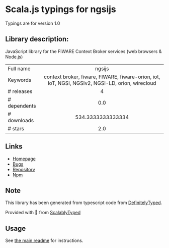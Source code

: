 
# Scala.js typings for ngsijs

Typings are for version 1.0

## Library description:
JavaScript library for the FIWARE Context Broker services (web browsers & Node.js)

|                    |                 |
| ------------------ | :-------------: |
| Full name          | ngsijs |
| Keywords           | context broker, fiware, FIWARE, fiware-orion, iot, IoT, NGSI, NGSIv2, NGSI-LD, orion, wirecloud |
| # releases         | 4 |
| # dependents       | 0.0 |
| # downloads        | 534.3333333333334 |
| # stars            | 2.0 |

## Links
- [Homepage](https://github.com/Ficodes/ngsijs)
- [Bugs](https://github.com/Ficodes/ngsijs/issues)
- [Repository](https://github.com/Ficodes/ngsijs)
- [Npm](https://www.npmjs.com/package/ngsijs)
    


## Note
This library has been generated from typescript code from [DefinitelyTyped](https://definitelytyped.org).

Provided with :purple_heart: from [ScalablyTyped](https://github.com/oyvindberg/ScalablyTyped)

## Usage
See [the main readme](../../readme.md) for instructions.


